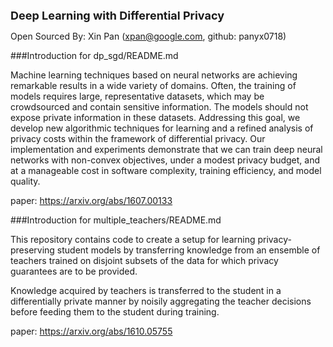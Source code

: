 <font size=4><b>Deep Learning with Differential Privacy</b></font>

Open Sourced By: Xin Pan (xpan@google.com, github: panyx0718)


###Introduction for dp_sgd/README.md

Machine learning techniques based on neural networks are achieving remarkable 
results in a wide variety of domains. Often, the training of models requires 
large, representative datasets, which may be crowdsourced and contain sensitive 
information. The models should not expose private information in these datasets. 
Addressing this goal, we develop new algorithmic techniques for learning and a 
refined analysis of privacy costs within the framework of differential privacy. 
Our implementation and experiments demonstrate that we can train deep neural 
networks with non-convex objectives, under a modest privacy budget, and at a 
manageable cost in software complexity, training efficiency, and model quality.

paper: https://arxiv.org/abs/1607.00133


###Introduction for multiple_teachers/README.md

This repository contains code to create a setup for learning privacy-preserving 
student models by transferring knowledge from an ensemble of teachers trained 
on disjoint subsets of the data for which privacy guarantees are to be provided.

Knowledge acquired by teachers is transferred to the student in a differentially
private manner by noisily aggregating the teacher decisions before feeding them
to the student during training.

paper: https://arxiv.org/abs/1610.05755
